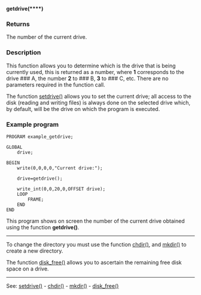 **getdrive(****)**

### Returns

The number of the current drive.

### Description

This function allows you to determine which is the drive that is being
currently used, this is returned as a number, where **1** corresponds to the drive ### A,
the number **2** to ### B, **3** to ### C, etc. 
There are no parameters required in the function call.

The function [setdrive()](setdrive().md) allows you to set the current drive;
all access to the disk (reading and writing files) is always done
on the selected drive which, by default, will be the drive
on which the program is executed.

### Example program
```
PROGRAM example_getdrive;

GLOBAL
    drive;

BEGIN
    write(0,0,0,0,"Current drive:");

    drive=getdrive();

    write_int(0,0,20,0,OFFSET drive);
    LOOP
        FRAME;
    END
END
```


This program shows on screen the number of the current drive obtained
using the function **getdrive()**.

---------------------------------------


To change the directory you must use the function [chdir()](chdir().md), and
[mkdir()](mkdir().md) to create a new directory.

The function [disk_free()](disk_free().md) allows you to ascertain the remaining free
disk space on a drive.

---------------------------------------
See: [setdrive()](setdrive().md) - [chdir()](chdir().md) - [mkdir()](mkdir().md) - [disk_free()](disk_free().md)

